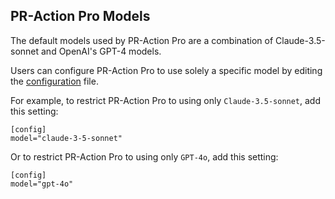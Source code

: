 ## PR-Action Pro Models

The default models used by PR-Action Pro are a combination of Claude-3.5-sonnet and  OpenAI's GPT-4 models.

Users can configure PR-Action Pro to use solely a specific model by editing the [configuration](https://pr-action-docs.khulnasoft.com/usage-guide/configuration_options/) file.

For example, to restrict PR-Action Pro to using only `Claude-3.5-sonnet`, add this setting:

```
[config]
model="claude-3-5-sonnet"
```

Or to restrict PR-Action Pro to using only `GPT-4o`, add this setting:
```
[config]
model="gpt-4o"
```
